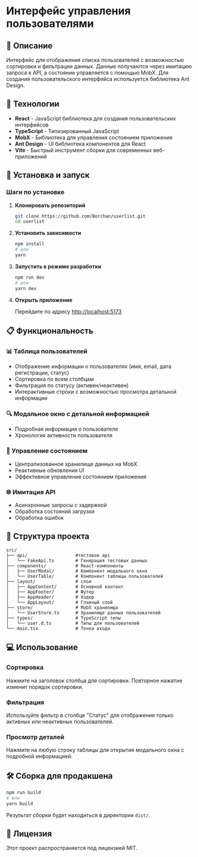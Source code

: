 # Интерфейс управления пользователями

## 📝 Описание

Интерфейс для отображения списка пользователей с возможностью сортировки и фильтрации данных. Данные получаются через имитацию запроса к API, а состояние управляется с помощью MobX. Для создания пользовательского интерфейса используется библиотека Ant Design.

## 🚀 Технологии

-   **React** - JavaScript библиотека для создания пользовательских интерфейсов
-   **TypeScript** - Типизированный JavaScript
-   **MobX** - Библиотека для управления состоянием приложения
-   **Ant Design** - UI библиотека компонентов для React
-   **Vite** - Быстрый инструмент сборки для современных веб-приложений

## 🔧 Установка и запуск

### Шаги по установке

1. **Клонировать репозиторий**

    ```bash
    git clone https://github.com/Borchan/userlist.git
    cd userlist
    ```

2. **Установить зависимости**

    ```bash
    npm install
    # или
    yarn
    ```

3. **Запустить в режиме разработки**

    ```bash
    npm run dev
    # или
    yarn dev
    ```

4. **Открыть приложение**

    Перейдите по адресу [http://localhost:5173](http://localhost:5173)

## 📋 Функциональность

### 📊 Таблица пользователей

-   Отображение информации о пользователях (имя, email, дата регистрации, статус)
-   Сортировка по всем столбцам
-   Фильтрация по статусу (активен/неактивен)
-   Интерактивные строки с возможностью просмотра детальной информации

### 🔍 Модальное окно с детальной информацией

-   Подробная информация о пользователе
-   Хронология активности пользователя

### 🔄 Управление состоянием

-   Централизованное хранилище данных на MobX
-   Реактивные обновления UI
-   Эффективное управление состоянием приложения

### 🌐 Имитация API

-   Асинхронные запросы с задержкой
-   Обработка состояний загрузки
-   Обработка ошибок

## 📁 Структура проекта

```
src/
├── api/                  #тестовое api
│   └── FakeApi.ts        # Генерация тестовых данных
├── components/           # React-компоненты
│   ├── UserModal/        # Компонент модального окна
│   └── UserTable/        # Компонент таблицы пользователей
├── layout/               # слои
│   ├── AppContent/       # Основной контент
│   ├── AppFooter/        # Футер
│   ├── AppHeader/        # Хэдер
│   └── AppLayout/        # Главный слой
├── store/                # MobX хранилища
│   └── UserStore.ts      # Хранилище данных пользователей
├── types/                # TypeScript типы
│   └── user.d.ts         # Типы для пользователей
└── main.tsx              # Точка входа
```

## 💻 Использование

### Сортировка

Нажмите на заголовок столбца для сортировки. Повторное нажатие изменит порядок сортировки.

### Фильтрация

Используйте фильтр в столбце "Статус" для отображения только активных или неактивных пользователей.

### Просмотр деталей

Нажмите на любую строку таблицы для открытия модального окна с подробной информацией.

## 🛠️ Сборка для продакшена

```bash
npm run build
# или
yarn build
```

Результат сборки будет находиться в директории `dist/`.

## 📄 Лицензия

Этот проект распространяется под лицензией MIT.
